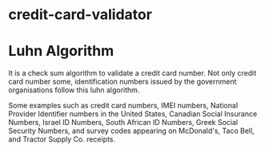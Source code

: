 # credit-card-validator

# Luhn Algorithm
It is a check sum algorithm to validate a credit card number.
Not only credit card number some, identification numbers issued 
by the government organisations follow this luhn algorithm.
    
Some examples such as credit card numbers, IMEI numbers, 
National Provider Identifier numbers in the United States, 
Canadian Social Insurance Numbers, Israel ID Numbers, 
South African ID Numbers, Greek Social Security Numbers, and 
survey codes appearing on McDonald's, Taco Bell, and Tractor 
Supply Co. receipts. 
    
    
